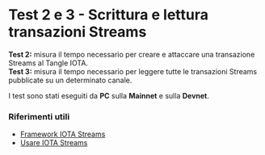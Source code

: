 # Test 2 e 3 - Scrittura e lettura transazioni Streams
<strong>Test 2:</strong> misura il tempo necessario per creare e attaccare una transazione Streams al Tangle IOTA.
<br/><strong>Test 3:</strong> misura il tempo necessario per leggere tutte le transazioni Streams pubblicate su un determinato canale.

I test sono stati eseguiti da <strong>PC</strong> sulla <strong>Mainnet</strong> e sulla <strong>Devnet</strong>.

### Riferimenti utili
- [Framework IOTA Streams](https://wiki.iota.org/streams/overview/)
- [Usare IOTA Streams](https://wiki.iota.org/streams/libraries/rust/getting_started/)